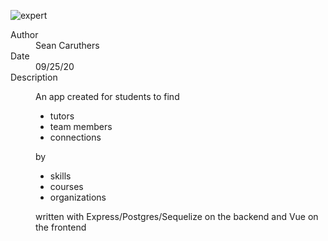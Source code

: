 ![expert](https://user-images.githubusercontent.com/20529369/130882368-fc05e800-566f-45ec-badf-f59f0c90820f.gif)

<dl>
    <dt>Author</dt>
    <dd>Sean Caruthers</dd>
    <dt>Date</dt>
    <dd>09/25/20</dt>
    <dt>Description</dt>
    <dd>
      <p>An app created for students to find</p>
      <ul>
         <li>tutors</li> 
         <li>team members</li> 
         <li>connections</li> 
      </ul> 
      <p>by</p>
      <ul>
         <li>skills</li> 
         <li>courses</li> 
         <li>organizations</li> 
      </ul> 
      
<p>written with Express/Postgres/Sequelize on the backend and Vue on the frontend</p>
  </dd>
</dl>

